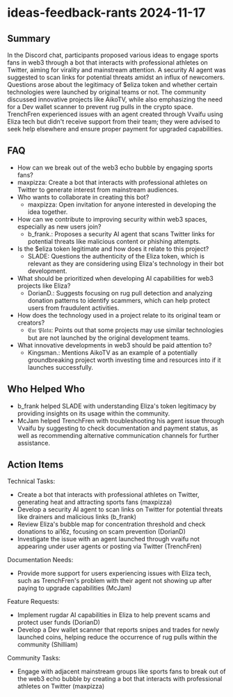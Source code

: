 # ideas-feedback-rants 2024-11-17

## Summary
 In the Discord chat, participants proposed various ideas to engage sports fans in web3 through a bot that interacts with professional athletes on Twitter, aiming for virality and mainstream attention. A security AI agent was suggested to scan links for potential threats amidst an influx of newcomers. Questions arose about the legitimacy of $eliza token and whether certain technologies were launched by original teams or not. The community discussed innovative projects like AikoTV, while also emphasizing the need for a Dev wallet scanner to prevent rug pulls in the crypto space. TrenchFren experienced issues with an agent created through Vvaifu using Eliza tech but didn't receive support from their team; they were advised to seek help elsewhere and ensure proper payment for upgraded capabilities.

## FAQ
 - How can we break out of the web3 echo bubble by engaging sports fans?
  - maxpizza: Create a bot that interacts with professional athletes on Twitter to generate interest from mainstream audiences.
- Who wants to collaborate in creating this bot?
  - maxpizza: Open invitation for anyone interested in developing the idea together.
- How can we contribute to improving security within web3 spaces, especially as new users join?
  - b_frank.: Proposes a security AI agent that scans Twitter links for potential threats like malicious content or phishing attempts.
- Is the $eliza token legitimate and how does it relate to this project?
  - SLADE: Questions the authenticity of the Eliza token, which is relevant as they are considering using Eliza's technology in their bot development.
- What should be prioritized when developing AI capabilities for web3 projects like Eliza?
  - DorianD.: Suggests focusing on rug pull detection and analyzing donation patterns to identify scammers, which can help protect users from fraudulent activities.
- How does the technology used in a project relate to its original team or creators?
  - 𝔈𝔵𝔢 𝔓𝔩𝔞𝔱𝔞: Points out that some projects may use similar technologies but are not launched by the original development teams.
- What innovative developments in web3 should be paid attention to?
  - Kingsman.: Mentions AikoTV as an example of a potentially groundbreaking project worth investing time and resources into if it launches successfully.

## Who Helped Who
 - b_frank helped SLADE with understanding Eliza's token legitimacy by providing insights on its usage within the community.
- McJam helped TrenchFren with troubleshooting his agent issue through Vvaifu by suggesting to check documentation and payment status, as well as recommending alternative communication channels for further assistance.

## Action Items
 Technical Tasks:
- Create a bot that interacts with professional athletes on Twitter, generating heat and attracting sports fans (maxpizza)
- Develop a security AI agent to scan links on Twitter for potential threats like drainers and malicious links (b_frank)
- Review Eliza's bubble map for concentration threshold and check donations to ai16z, focusing on scam prevention (DorianD)
- Investigate the issue with an agent launched through vvaifu not appearing under user agents or posting via Twitter (TrenchFren)

Documentation Needs:
- Provide more support for users experiencing issues with Eliza tech, such as TrenchFren's problem with their agent not showing up after paying to upgrade capabilities (McJam)

Feature Requests:
- Implement rugdar AI capabilities in Eliza to help prevent scams and protect user funds (DorianD)
- Develop a Dev wallet scanner that reports snipes and trades for newly launched coins, helping reduce the occurrence of rug pulls within the community (Shilliam)

Community Tasks:
- Engage with adjacent mainstream groups like sports fans to break out of the web3 echo bubble by creating a bot that interacts with professional athletes on Twitter (maxpizza)

